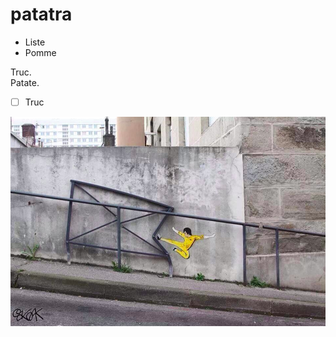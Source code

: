 # patatra

* Liste
* Pomme


Truc.  
Patate. 

- [ ] Truc

![](https://raw.githubusercontent.com/pointbar/patatra/master/wushu.png)
